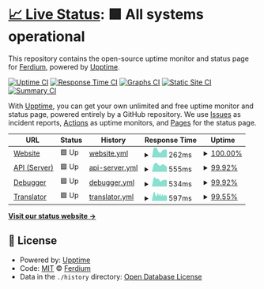 # [📈 Live Status](https://ferdium.github.io/ferdium-status): <!--live status--> **🟩 All systems operational**

This repository contains the open-source uptime monitor and status page for [Ferdium](https://ferdium.org/), powered by [Upptime](https://github.com/upptime/upptime).

[![Uptime CI](https://github.com/ferdium/ferdium-status/workflows/Uptime%20CI/badge.svg)](https://github.com/ferdium/ferdium-status/actions?query=workflow%3A%22Uptime+CI%22)
[![Response Time CI](https://github.com/ferdium/ferdium-status/workflows/Response%20Time%20CI/badge.svg)](https://github.com/ferdium/ferdium-status/actions?query=workflow%3A%22Response+Time+CI%22)
[![Graphs CI](https://github.com/ferdium/ferdium-status/workflows/Graphs%20CI/badge.svg)](https://github.com/ferdium/ferdium-status/actions?query=workflow%3A%22Graphs+CI%22)
[![Static Site CI](https://github.com/ferdium/ferdium-status/workflows/Static%20Site%20CI/badge.svg)](https://github.com/ferdium/ferdium-status/actions?query=workflow%3A%22Static+Site+CI%22)
[![Summary CI](https://github.com/ferdium/ferdium-status/workflows/Summary%20CI/badge.svg)](https://github.com/ferdium/ferdium-status/actions?query=workflow%3A%22Summary+CI%22)

With [Upptime](https://upptime.js.org), you can get your own unlimited and free uptime monitor and status page, powered entirely by a GitHub repository. We use [Issues](https://github.com/ferdium/ferdium-status/issues) as incident reports, [Actions](https://github.com/ferdium/ferdium-status/actions) as uptime monitors, and [Pages](https://ferdium.github.io/ferdium-status) for the status page.

<!--start: status pages-->
<!-- This summary is generated by Upptime (https://github.com/upptime/upptime) -->
<!-- Do not edit this manually, your changes will be overwritten -->
<!-- prettier-ignore -->
| URL | Status | History | Response Time | Uptime |
| --- | ------ | ------- | ------------- | ------ |
| <img alt="" src="https://icons.duckduckgo.com/ip3/ferdium.org.ico" height="13"> [Website](https://ferdium.org) | 🟩 Up | [website.yml](https://github.com/ferdium/ferdium-status/commits/HEAD/history/website.yml) | <details><summary><img alt="Response time graph" src="./graphs/website/response-time-week.png" height="20"> 262ms</summary><br><a href="https://ferdium.github.io/ferdium-status/history/website"><img alt="Response time 414" src="https://img.shields.io/endpoint?url=https%3A%2F%2Fraw.githubusercontent.com%2Fferdium%2Fferdium-status%2FHEAD%2Fapi%2Fwebsite%2Fresponse-time.json"></a><br><a href="https://ferdium.github.io/ferdium-status/history/website"><img alt="24-hour response time 264" src="https://img.shields.io/endpoint?url=https%3A%2F%2Fraw.githubusercontent.com%2Fferdium%2Fferdium-status%2FHEAD%2Fapi%2Fwebsite%2Fresponse-time-day.json"></a><br><a href="https://ferdium.github.io/ferdium-status/history/website"><img alt="7-day response time 262" src="https://img.shields.io/endpoint?url=https%3A%2F%2Fraw.githubusercontent.com%2Fferdium%2Fferdium-status%2FHEAD%2Fapi%2Fwebsite%2Fresponse-time-week.json"></a><br><a href="https://ferdium.github.io/ferdium-status/history/website"><img alt="30-day response time 283" src="https://img.shields.io/endpoint?url=https%3A%2F%2Fraw.githubusercontent.com%2Fferdium%2Fferdium-status%2FHEAD%2Fapi%2Fwebsite%2Fresponse-time-month.json"></a><br><a href="https://ferdium.github.io/ferdium-status/history/website"><img alt="1-year response time 414" src="https://img.shields.io/endpoint?url=https%3A%2F%2Fraw.githubusercontent.com%2Fferdium%2Fferdium-status%2FHEAD%2Fapi%2Fwebsite%2Fresponse-time-year.json"></a></details> | <details><summary><a href="https://ferdium.github.io/ferdium-status/history/website">100.00%</a></summary><a href="https://ferdium.github.io/ferdium-status/history/website"><img alt="All-time uptime 99.99%" src="https://img.shields.io/endpoint?url=https%3A%2F%2Fraw.githubusercontent.com%2Fferdium%2Fferdium-status%2FHEAD%2Fapi%2Fwebsite%2Fuptime.json"></a><br><a href="https://ferdium.github.io/ferdium-status/history/website"><img alt="24-hour uptime 100.00%" src="https://img.shields.io/endpoint?url=https%3A%2F%2Fraw.githubusercontent.com%2Fferdium%2Fferdium-status%2FHEAD%2Fapi%2Fwebsite%2Fuptime-day.json"></a><br><a href="https://ferdium.github.io/ferdium-status/history/website"><img alt="7-day uptime 100.00%" src="https://img.shields.io/endpoint?url=https%3A%2F%2Fraw.githubusercontent.com%2Fferdium%2Fferdium-status%2FHEAD%2Fapi%2Fwebsite%2Fuptime-week.json"></a><br><a href="https://ferdium.github.io/ferdium-status/history/website"><img alt="30-day uptime 100.00%" src="https://img.shields.io/endpoint?url=https%3A%2F%2Fraw.githubusercontent.com%2Fferdium%2Fferdium-status%2FHEAD%2Fapi%2Fwebsite%2Fuptime-month.json"></a><br><a href="https://ferdium.github.io/ferdium-status/history/website"><img alt="1-year uptime 99.99%" src="https://img.shields.io/endpoint?url=https%3A%2F%2Fraw.githubusercontent.com%2Fferdium%2Fferdium-status%2FHEAD%2Fapi%2Fwebsite%2Fuptime-year.json"></a></details>
| <img alt="" src="https://icons.duckduckgo.com/ip3/api.ferdium.org.ico" height="13"> [API (Server)](https://api.ferdium.org) | 🟩 Up | [api-server.yml](https://github.com/ferdium/ferdium-status/commits/HEAD/history/api-server.yml) | <details><summary><img alt="Response time graph" src="./graphs/api-server/response-time-week.png" height="20"> 555ms</summary><br><a href="https://ferdium.github.io/ferdium-status/history/api-server"><img alt="Response time 651" src="https://img.shields.io/endpoint?url=https%3A%2F%2Fraw.githubusercontent.com%2Fferdium%2Fferdium-status%2FHEAD%2Fapi%2Fapi-server%2Fresponse-time.json"></a><br><a href="https://ferdium.github.io/ferdium-status/history/api-server"><img alt="24-hour response time 502" src="https://img.shields.io/endpoint?url=https%3A%2F%2Fraw.githubusercontent.com%2Fferdium%2Fferdium-status%2FHEAD%2Fapi%2Fapi-server%2Fresponse-time-day.json"></a><br><a href="https://ferdium.github.io/ferdium-status/history/api-server"><img alt="7-day response time 555" src="https://img.shields.io/endpoint?url=https%3A%2F%2Fraw.githubusercontent.com%2Fferdium%2Fferdium-status%2FHEAD%2Fapi%2Fapi-server%2Fresponse-time-week.json"></a><br><a href="https://ferdium.github.io/ferdium-status/history/api-server"><img alt="30-day response time 536" src="https://img.shields.io/endpoint?url=https%3A%2F%2Fraw.githubusercontent.com%2Fferdium%2Fferdium-status%2FHEAD%2Fapi%2Fapi-server%2Fresponse-time-month.json"></a><br><a href="https://ferdium.github.io/ferdium-status/history/api-server"><img alt="1-year response time 651" src="https://img.shields.io/endpoint?url=https%3A%2F%2Fraw.githubusercontent.com%2Fferdium%2Fferdium-status%2FHEAD%2Fapi%2Fapi-server%2Fresponse-time-year.json"></a></details> | <details><summary><a href="https://ferdium.github.io/ferdium-status/history/api-server">99.92%</a></summary><a href="https://ferdium.github.io/ferdium-status/history/api-server"><img alt="All-time uptime 99.98%" src="https://img.shields.io/endpoint?url=https%3A%2F%2Fraw.githubusercontent.com%2Fferdium%2Fferdium-status%2FHEAD%2Fapi%2Fapi-server%2Fuptime.json"></a><br><a href="https://ferdium.github.io/ferdium-status/history/api-server"><img alt="24-hour uptime 99.41%" src="https://img.shields.io/endpoint?url=https%3A%2F%2Fraw.githubusercontent.com%2Fferdium%2Fferdium-status%2FHEAD%2Fapi%2Fapi-server%2Fuptime-day.json"></a><br><a href="https://ferdium.github.io/ferdium-status/history/api-server"><img alt="7-day uptime 99.92%" src="https://img.shields.io/endpoint?url=https%3A%2F%2Fraw.githubusercontent.com%2Fferdium%2Fferdium-status%2FHEAD%2Fapi%2Fapi-server%2Fuptime-week.json"></a><br><a href="https://ferdium.github.io/ferdium-status/history/api-server"><img alt="30-day uptime 99.98%" src="https://img.shields.io/endpoint?url=https%3A%2F%2Fraw.githubusercontent.com%2Fferdium%2Fferdium-status%2FHEAD%2Fapi%2Fapi-server%2Fuptime-month.json"></a><br><a href="https://ferdium.github.io/ferdium-status/history/api-server"><img alt="1-year uptime 99.98%" src="https://img.shields.io/endpoint?url=https%3A%2F%2Fraw.githubusercontent.com%2Fferdium%2Fferdium-status%2FHEAD%2Fapi%2Fapi-server%2Fuptime-year.json"></a></details>
| <img alt="" src="https://icons.duckduckgo.com/ip3/debug.ferdium.org.ico" height="13"> [Debugger](https://debug.ferdium.org) | 🟩 Up | [debugger.yml](https://github.com/ferdium/ferdium-status/commits/HEAD/history/debugger.yml) | <details><summary><img alt="Response time graph" src="./graphs/debugger/response-time-week.png" height="20"> 534ms</summary><br><a href="https://ferdium.github.io/ferdium-status/history/debugger"><img alt="Response time 615" src="https://img.shields.io/endpoint?url=https%3A%2F%2Fraw.githubusercontent.com%2Fferdium%2Fferdium-status%2FHEAD%2Fapi%2Fdebugger%2Fresponse-time.json"></a><br><a href="https://ferdium.github.io/ferdium-status/history/debugger"><img alt="24-hour response time 437" src="https://img.shields.io/endpoint?url=https%3A%2F%2Fraw.githubusercontent.com%2Fferdium%2Fferdium-status%2FHEAD%2Fapi%2Fdebugger%2Fresponse-time-day.json"></a><br><a href="https://ferdium.github.io/ferdium-status/history/debugger"><img alt="7-day response time 534" src="https://img.shields.io/endpoint?url=https%3A%2F%2Fraw.githubusercontent.com%2Fferdium%2Fferdium-status%2FHEAD%2Fapi%2Fdebugger%2Fresponse-time-week.json"></a><br><a href="https://ferdium.github.io/ferdium-status/history/debugger"><img alt="30-day response time 527" src="https://img.shields.io/endpoint?url=https%3A%2F%2Fraw.githubusercontent.com%2Fferdium%2Fferdium-status%2FHEAD%2Fapi%2Fdebugger%2Fresponse-time-month.json"></a><br><a href="https://ferdium.github.io/ferdium-status/history/debugger"><img alt="1-year response time 615" src="https://img.shields.io/endpoint?url=https%3A%2F%2Fraw.githubusercontent.com%2Fferdium%2Fferdium-status%2FHEAD%2Fapi%2Fdebugger%2Fresponse-time-year.json"></a></details> | <details><summary><a href="https://ferdium.github.io/ferdium-status/history/debugger">99.92%</a></summary><a href="https://ferdium.github.io/ferdium-status/history/debugger"><img alt="All-time uptime 100.00%" src="https://img.shields.io/endpoint?url=https%3A%2F%2Fraw.githubusercontent.com%2Fferdium%2Fferdium-status%2FHEAD%2Fapi%2Fdebugger%2Fuptime.json"></a><br><a href="https://ferdium.github.io/ferdium-status/history/debugger"><img alt="24-hour uptime 99.44%" src="https://img.shields.io/endpoint?url=https%3A%2F%2Fraw.githubusercontent.com%2Fferdium%2Fferdium-status%2FHEAD%2Fapi%2Fdebugger%2Fuptime-day.json"></a><br><a href="https://ferdium.github.io/ferdium-status/history/debugger"><img alt="7-day uptime 99.92%" src="https://img.shields.io/endpoint?url=https%3A%2F%2Fraw.githubusercontent.com%2Fferdium%2Fferdium-status%2FHEAD%2Fapi%2Fdebugger%2Fuptime-week.json"></a><br><a href="https://ferdium.github.io/ferdium-status/history/debugger"><img alt="30-day uptime 99.98%" src="https://img.shields.io/endpoint?url=https%3A%2F%2Fraw.githubusercontent.com%2Fferdium%2Fferdium-status%2FHEAD%2Fapi%2Fdebugger%2Fuptime-month.json"></a><br><a href="https://ferdium.github.io/ferdium-status/history/debugger"><img alt="1-year uptime 100.00%" src="https://img.shields.io/endpoint?url=https%3A%2F%2Fraw.githubusercontent.com%2Fferdium%2Fferdium-status%2FHEAD%2Fapi%2Fdebugger%2Fuptime-year.json"></a></details>
| <img alt="" src="https://icons.duckduckgo.com/ip3/translator.ferdium.org.ico" height="13"> [Translator](https://translator.ferdium.org) | 🟩 Up | [translator.yml](https://github.com/ferdium/ferdium-status/commits/HEAD/history/translator.yml) | <details><summary><img alt="Response time graph" src="./graphs/translator/response-time-week.png" height="20"> 597ms</summary><br><a href="https://ferdium.github.io/ferdium-status/history/translator"><img alt="Response time 698" src="https://img.shields.io/endpoint?url=https%3A%2F%2Fraw.githubusercontent.com%2Fferdium%2Fferdium-status%2FHEAD%2Fapi%2Ftranslator%2Fresponse-time.json"></a><br><a href="https://ferdium.github.io/ferdium-status/history/translator"><img alt="24-hour response time 589" src="https://img.shields.io/endpoint?url=https%3A%2F%2Fraw.githubusercontent.com%2Fferdium%2Fferdium-status%2FHEAD%2Fapi%2Ftranslator%2Fresponse-time-day.json"></a><br><a href="https://ferdium.github.io/ferdium-status/history/translator"><img alt="7-day response time 597" src="https://img.shields.io/endpoint?url=https%3A%2F%2Fraw.githubusercontent.com%2Fferdium%2Fferdium-status%2FHEAD%2Fapi%2Ftranslator%2Fresponse-time-week.json"></a><br><a href="https://ferdium.github.io/ferdium-status/history/translator"><img alt="30-day response time 602" src="https://img.shields.io/endpoint?url=https%3A%2F%2Fraw.githubusercontent.com%2Fferdium%2Fferdium-status%2FHEAD%2Fapi%2Ftranslator%2Fresponse-time-month.json"></a><br><a href="https://ferdium.github.io/ferdium-status/history/translator"><img alt="1-year response time 698" src="https://img.shields.io/endpoint?url=https%3A%2F%2Fraw.githubusercontent.com%2Fferdium%2Fferdium-status%2FHEAD%2Fapi%2Ftranslator%2Fresponse-time-year.json"></a></details> | <details><summary><a href="https://ferdium.github.io/ferdium-status/history/translator">99.55%</a></summary><a href="https://ferdium.github.io/ferdium-status/history/translator"><img alt="All-time uptime 99.93%" src="https://img.shields.io/endpoint?url=https%3A%2F%2Fraw.githubusercontent.com%2Fferdium%2Fferdium-status%2FHEAD%2Fapi%2Ftranslator%2Fuptime.json"></a><br><a href="https://ferdium.github.io/ferdium-status/history/translator"><img alt="24-hour uptime 99.48%" src="https://img.shields.io/endpoint?url=https%3A%2F%2Fraw.githubusercontent.com%2Fferdium%2Fferdium-status%2FHEAD%2Fapi%2Ftranslator%2Fuptime-day.json"></a><br><a href="https://ferdium.github.io/ferdium-status/history/translator"><img alt="7-day uptime 99.55%" src="https://img.shields.io/endpoint?url=https%3A%2F%2Fraw.githubusercontent.com%2Fferdium%2Fferdium-status%2FHEAD%2Fapi%2Ftranslator%2Fuptime-week.json"></a><br><a href="https://ferdium.github.io/ferdium-status/history/translator"><img alt="30-day uptime 99.67%" src="https://img.shields.io/endpoint?url=https%3A%2F%2Fraw.githubusercontent.com%2Fferdium%2Fferdium-status%2FHEAD%2Fapi%2Ftranslator%2Fuptime-month.json"></a><br><a href="https://ferdium.github.io/ferdium-status/history/translator"><img alt="1-year uptime 99.93%" src="https://img.shields.io/endpoint?url=https%3A%2F%2Fraw.githubusercontent.com%2Fferdium%2Fferdium-status%2FHEAD%2Fapi%2Ftranslator%2Fuptime-year.json"></a></details>

<!--end: status pages-->

[**Visit our status website →**](https://ferdium.github.io/ferdium-status)

## 📄 License

- Powered by: [Upptime](https://github.com/upptime/upptime)
- Code: [MIT](./LICENSE) © [Ferdium](https://ferdium.org/)
- Data in the `./history` directory: [Open Database License](https://opendatacommons.org/licenses/odbl/1-0/)
